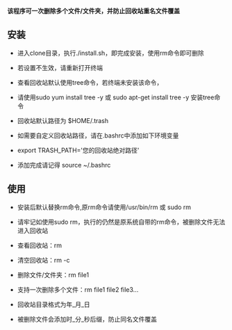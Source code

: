 
**该程序可一次删除多个文件/文件夹，并防止回收站重名文件覆盖**

## 安装

- 进入clone目录，执行./install.sh，即完成安装，使用rm命令即可删除
- 若设置不生效，请重新打开终端
- 查看回收站默认使用tree命令，若终端未安装该命令，
- 请使用sudo yum install tree -y 或 sudo apt-get install tree -y 安装tree命令

- 回收站默认路径为 $HOME/.trash

- 如需要自定义回收站路径，请在.bashrc中添加如下环境变量 
- export TRASH_PATH='您的回收站绝对路径' 
- 添加完成请记得 source ~/.bashrc

## 使用

- 安装后默认替换rm命令,原rm命令请使用/usr/bin/rm 或 sudo rm
- 请牢记如使用sudo rm，执行的仍然是原系统自带的rm命令，被删除文件无法进入回收站

- 查看回收站：rm

- 清空回收站：rm -c

- 删除文件/文件夹：rm file1

- 支持一次删除多个文件：rm file1 file2 file3...

- 回收站目录格式为年_月_日
- 被删除文件会添加时_分_秒后缀，防止同名文件覆盖
